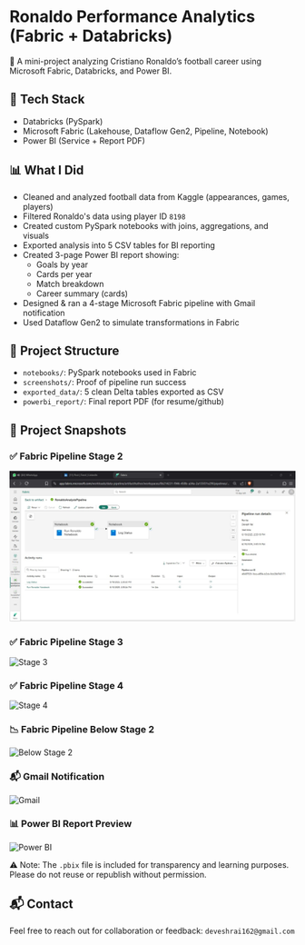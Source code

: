 # Ronaldo Performance Analytics (Fabric + Databricks)

🎯 A mini-project analyzing Cristiano Ronaldo’s football career using Microsoft Fabric, Databricks, and Power BI.

## 🔧 Tech Stack
- Databricks (PySpark)
- Microsoft Fabric (Lakehouse, Dataflow Gen2, Pipeline, Notebook)
- Power BI (Service + Report PDF)

## 📊 What I Did
- Cleaned and analyzed football data from Kaggle (appearances, games, players)
- Filtered Ronaldo's data using player ID `8198`
- Created custom PySpark notebooks with joins, aggregations, and visuals
- Exported analysis into 5 CSV tables for BI reporting
- Created 3-page Power BI report showing:
  - Goals by year
  - Cards per year
  - Match breakdown
  - Career summary (cards)
- Designed & ran a 4-stage Microsoft Fabric pipeline with Gmail notification
- Used Dataflow Gen2 to simulate transformations in Fabric

## 📁 Project Structure
- `notebooks/`: PySpark notebooks used in Fabric
- `screenshots/`: Proof of pipeline run success
- `exported_data/`: 5 clean Delta tables exported as CSV
- `powerbi_report/`: Final report PDF (for resume/github)

## 📸 Project Snapshots

### ✅ Fabric Pipeline Stage 2  
![Stage 2](https://github.com/devesshhh/ronaldo-performance-analytics-fabric-databricks/blob/main/ronaldo-performance-analytics-fabric-databricks/Screenshots/pipeline_stage2_run.jpg)

### ✅ Fabric Pipeline Stage 3  
![Stage 3](https://githubusercontent.com/devesshhh/ronaldo-performance-analytics-fabric-databricks/blob/main/ronaldo-performance-analytics-fabric-databricks/Screenshots/pipeline_stage3_run.jpg)

### ✅ Fabric Pipeline Stage 4  
![Stage 4](https://githubusercontent.com/devesshhh/ronaldo-performance-analytics-fabric-databricks/blob/main/ronaldo-performance-analytics-fabric-databricks/Screenshots/pipeline_stage4_run.jpg)

### 📉 Fabric Pipeline Below Stage 2  
![Below Stage 2](https://githubusercontent.com/devesshhh/ronaldo-performance-analytics-fabric-databricks/blob/main/ronaldo-performance-analytics-fabric-databricks/Screenshots/pipeline_below_stage2_run.jpg)

### 📬 Gmail Notification  
![Gmail](https://githubusercontent.com/devesshhh/ronaldo-performance-analytics-fabric-databricks/blob/main/ronaldo-performance-analytics-fabric-databricks/Screenshots/gmail_notification_success.jpg)

### 📊 Power BI Report Preview  
![Power BI](https://githubusercontent.com/devesshhh/ronaldo-performance-analytics-fabric-databricks/blob/main/ronaldo-performance-analytics-fabric-databricks/Screenshots/ronaldo_report_preview.png)

⚠️ Note: The `.pbix` file is included for transparency and learning purposes. Please do not reuse or republish without permission.

## 📬 Contact
Feel free to reach out for collaboration or feedback: `deveshrai162@gmail.com`
